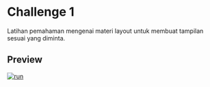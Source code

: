<a id="c1"></a>
# Challenge 1
Latihan pemahaman mengenai materi layout untuk membuat tampilan sesuai yang diminta.

## Preview
[![run](https://i.ibb.co/Yh5B0Pw/c1.jpg)](#c1)